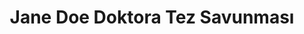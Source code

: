 ---
type: phd-thesis-defense
title: Jane Doe Doktora Tez Savunması
name: Jane Doe
datetime: 2025-09-20T10:30:00
duration: 1h
location: AVS Seminer Odası
---